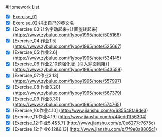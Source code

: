 #Homework List
- [x] [Exercise_01](https://github.com/flyboy1995/compuational_physics_N2014301020011)
- [x] [Exercise_02:拼出自己的英文名](https://github.com/flyboy1995/compuational_physics_N2014301020011/blob/master/%E8%8B%B1%E6%96%87%E5%90%8D)
- [x] [Exercise_03:让名字动起来+让画旋转起来]
(https://www.zybuluo.com/flyboy1995/note/505166)
- [x] [Exercise_04:作业1.5]
(https://www.zybuluo.com/flyboy1995/note/525667)
- [x] [Exercise_05:作业2.6]
(https://www.zybuluo.com/flyboy1995/note/534145)
- [x] [Exercise_06:作业2.10题强化版（引入迎面风阻）]
(https://www.zybuluo.com/flyboy1995/note/543559)
- [x] [Exercise_07:作业3.13]
(https://www.zybuluo.com/flyboy1995/note/557997)
- [x] [Exercise_08:作业3.20]
(https://www.zybuluo.com/flyboy1995/note/567379)
- [x] [Exercise_09:作业3.30]
(https://www.zybuluo.com/flyboy1995/note/574765)
- [x] [Exercise_10:作业4.10]
(http://www.jianshu.com/p/685548fa9de3)
- [x] [Exercise_11:作业4.19]
(http://www.jianshu.com/p/44edd1f56304)
- [x] [Exercise_12:作业5.4&5.7]
(http://www.jianshu.com/p/0e6277c7675c)
- [x] [Exercise_12:作业6.12&6.13]
(http://www.jianshu.com/p/7f9e0a8805c1)

